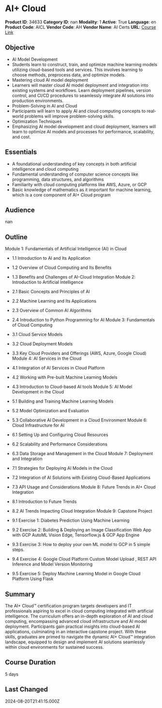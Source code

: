 # AI+ Cloud

**Product ID**: 34633
**Category ID**: nan
**Modality**: 1
**Active**: True
**Language**: en
**Product Code**: AICL
**Vendor Code**: AH
**Vendor Name**: AI Certs
**URL**: [Course Link](https://www.fastlaneus.com/course/ah-aicl)

## Objective
- AI Model Development
- Students learn to construct, train, and optimize machine learning models utilizing cloud-based tools and services. This involves learning to choose methods, preprocess data, and optimize models.
- Mastering cloud AI model deployment
- Learners will master cloud AI model deployment and integration into existing systems and workflows. Learn deployment pipelines, version control, and CI/CD procedures to seamlessly integrate AI solutions into production environments.
- Problem-Solving in AI and Cloud
- Participants will learn to apply AI and cloud computing concepts to real-world problems will improve problem-solving skills.
- Optimization Techniques
- Emphasizing AI model development and cloud deployment, learners will learn to optimize AI models and processes for performance, scalability, and cost.

## Essentials
- A foundational understanding of key concepts in both artificial intelligence and cloud computing
- Fundamental understanding of computer science concepts like programming, data structures, and algorithms
- Familiarity with cloud computing platforms like AWS, Azure, or GCP
- Basic knowledge of mathematics as it important for machine learning, which is a core component of AI+ Cloud program

## Audience
nan

## Outline
Module 1: Fundamentals of Artificial Intelligence (AI) in Cloud


- 1.1 Introduction to AI and Its Application
- 1.2 Overview of Cloud Computing and Its Benefits
- 1.3 Benefits and Challenges of AI-Cloud Integration
Module 2: Introduction to Artificial Intelligence


- 2.1 Basic Concepts and Principles of AI
- 2.2 Machine Learning and Its Applications
- 2.3 Overview of Common AI Algorithms
- 2.4 Introduction to Python Programming for AI
Module 3: Fundamentals of Cloud Computing


- 3.1 Cloud Service Models
- 3.2 Cloud Deployment Models
- 3.3 Key Cloud Providers and Offerings (AWS, Azure, Google Cloud)
Module 4: AI Services in the Cloud


- 4.1 Integration of AI Services in Cloud Platform
- 4.2 Working with Pre-built Machine Learning Models
- 4.3 Introduction to Cloud-based AI tools
Module 5: AI Model Development in the Cloud


- 5.1 Building and Training Machine Learning Models
- 5.2 Model Optimization and Evaluation
- 5.3 Collaborative AI Development in a Cloud Environment
Module 6: Cloud Infrastructure for AI


- 6.1 Setting Up and Configuring Cloud Resources
- 6.2 Scalability and Performance Considerations
- 6.3 Data Storage and Management in the Cloud
Module 7: Deployment and Integration


- 7.1 Strategies for Deploying AI Models in the Cloud
- 7.2 Integration of AI Solutions with Existing Cloud-Based Applications
- 7.3 API Usage and Considerations
Module 8: Future Trends in AI+ Cloud Integration


- 8.1 Introduction to Future Trends
- 8.2 AI Trends Impacting Cloud Integration
Module 9: Capstone Project


- 9.1 Exercise 1: Diabetes Prediction Using Machine Learning
- 9.2 Exercise 2: Building & Deploying an Image Classification Web App with GCP AutoML Vision Edge, Tensorflow.js & GCP App Engine
- 9.3 Exercise 3: How to deploy your own ML model to GCP in 5 simple steps.
- 9.4 Exercise 4: Google Cloud Platform Custom Model Upload , REST API Inference and Model Version Monitoring
- 9.5 Exercise 5: Deploy Machine Learning Model in Google Cloud Platform Using Flask

## Summary
The AI+ Cloud™ certification program targets developers and IT professionals aspiring to excel in cloud computing integrated with artificial intelligence. The curriculum offers an in-depth exploration of AI and cloud computing, encompassing advanced cloud infrastructure and AI model deployment. Participants gain practical insights into cloud-based AI applications, culminating in an interactive capstone project. With these skills, graduates are primed to navigate the dynamic AI+ Cloud™ integration landscape, equipped to design and implement AI solutions seamlessly within cloud environments for sustained success.

## Course Duration
5 days

## Last Changed
2024-08-20T21:41:15.000Z
